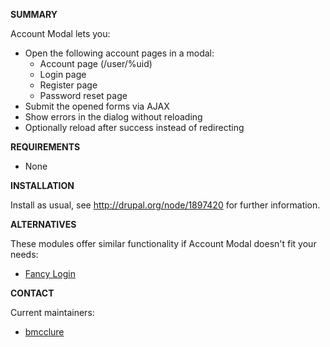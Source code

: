 **SUMMARY**

Account Modal lets you:
- Open the following account pages in a modal:
  - Account page (/user/%uid)
  - Login page
  - Register page
  - Password reset page
- Submit the opened forms via AJAX
- Show errors in the dialog without reloading
- Optionally reload after success instead of redirecting

**REQUIREMENTS**

* None

**INSTALLATION**

Install as usual, see http://drupal.org/node/1897420 for further information.

**ALTERNATIVES**

These modules offer similar functionality if Account Modal 
doesn't fit your needs:
- [Fancy Login](https://www.drupal.org/project/fancy_login)


**CONTACT**

Current maintainers:
* [bmcclure](https://www.drupal.org/user/278485)
